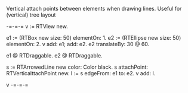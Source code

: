 Vertical attach points between elements when drawing lines. Useful for (vertical) tree layout

-=-=-=
v := RTView new.

e1 := (RTBox new size: 50) elementOn: 1.
e2 := (RTEllipse new size: 50) elementOn: 2.
v add: e1; add: e2.
e2 translateBy: 30 @ 60.

e1 @ RTDraggable.
e2 @ RTDraggable.

s := RTArrowedLine new color: Color black.
s attachPoint: RTVerticalttachPoint new.
l := s edgeFrom: e1 to: e2.
v add: l.

v
-=-=-=